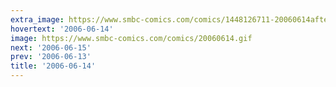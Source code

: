 ```yaml
---
extra_image: https://www.smbc-comics.com/comics/1448126711-20060614after.png
hovertext: '2006-06-14'
image: https://www.smbc-comics.com/comics/20060614.gif
next: '2006-06-15'
prev: '2006-06-13'
title: '2006-06-14'
---
```

